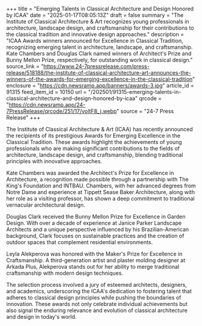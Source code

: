 +++
title = "Emerging Talents in Classical Architecture and Design Honored by ICAA"
date = "2025-01-17T08:05:13Z"
draft = false
summary = "The Institute of Classical Architecture & Art recognizes young professionals in architecture, landscape design, and craftsmanship for their contributions to the classical tradition and innovative design approaches."
description = "ICAA Awards winners announced for Excellence in Classical Tradition, recognizing emerging talent in architecture, landscape, and craftsmanship. Kate Chambers and Douglas Clark named winners of Architect's Prize and Bunny Mellon Prize, respectively, for outstanding work in classical design."
source_link = "https://www.24-7pressrelease.com/press-release/518188/the-institute-of-classical-architecture-art-announces-the-winners-of-the-awards-for-emerging-excellence-in-the-classical-tradition"
enclosure = "https://cdn.newsramp.app/banners/awards-3.jpg"
article_id = 91315
feed_item_id = 10150
url = "/202501/91315-emerging-talents-in-classical-architecture-and-design-honored-by-icaa"
qrcode = "https://cdn.newsramp.app/24-7PressRelease/qrcode/251/17/voltF8_j.webp"
source = "24-7 Press Release"
+++

<p>The Institute of Classical Architecture & Art (ICAA) has recently announced the recipients of its prestigious Awards for Emerging Excellence in the Classical Tradition. These awards highlight the achievements of young professionals who are making significant contributions to the fields of architecture, landscape design, and craftsmanship, blending traditional principles with innovative approaches.</p><p>Kate Chambers was awarded the Architect's Prize for Excellence in Architecture, a recognition made possible through a partnership with The King's Foundation and INTBAU. Chambers, with her advanced degrees from Notre Dame and experience at Tippett Sease Baker Architecture, along with her role as a visiting professor, has shown a deep commitment to traditional vernacular architectural design.</p><p>Douglas Clark received the Bunny Mellon Prize for Excellence in Garden Design. With over a decade of experience at Janice Parker Landscape Architects and a unique perspective influenced by his Brazilian-American background, Clark focuses on sustainable practices and the creation of outdoor spaces that complement residential environments.</p><p>Leyla Alekperova was honored with the Maker's Prize for Excellence in Craftsmanship. A third-generation artist and plaster molding designer at Arkada Plus, Alekperova stands out for her ability to merge traditional craftsmanship with modern design techniques.</p><p>The selection process involved a jury of esteemed architects, designers, and academics, underscoring the ICAA's dedication to fostering talent that adheres to classical design principles while pushing the boundaries of innovation. These awards not only celebrate individual achievements but also signal the enduring relevance and evolution of classical architecture and design in today's world.</p>